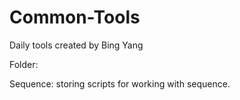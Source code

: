 # Common-Tools

Daily tools created by Bing Yang

Folder:

Sequence: storing scripts for working with sequence.
